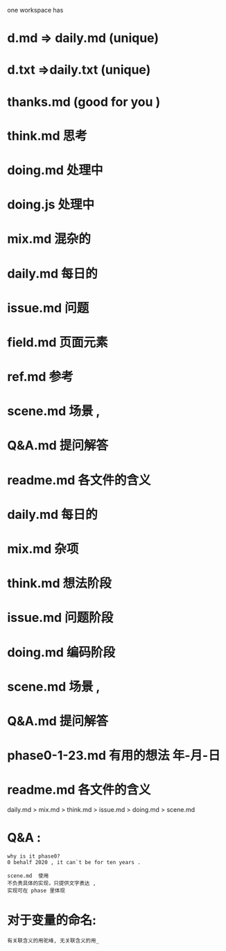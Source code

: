 one workspace has 
# d.md => daily.md (unique)
# d.txt =>daily.txt (unique)
# thanks.md (good for you )
# think.md 思考
# doing.md  处理中
# doing.js  处理中
# mix.md  混杂的
# daily.md 每日的
# issue.md 问题
# field.md  页面元素
# ref.md 参考
# scene.md 场景 , 
# Q&A.md   提问解答
# readme.md 各文件的含义



# daily.md 每日的
# mix.md  杂项   
# think.md 想法阶段
# issue.md 问题阶段
# doing.md 编码阶段
# scene.md 场景 ,   
# Q&A.md   提问解答
# phase0-1-23.md 有用的想法  年-月-日
# readme.md 各文件的含义 


daily.md > mix.md > think.md > issue.md > doing.md > scene.md 

# Q&A :
    why is it phase0?
    0 behalf 2020 , it can`t be for ten years .

    scene.md  使用
    不负责具体的实现，只提供文字表达 ,
    实现可在 phase 里体现


# 对于变量的命名:
    有关联含义的用驼峰, 无关联含义的用_    


